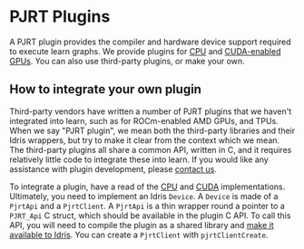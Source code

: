 # PJRT Plugins

A PJRT plugin provides the compiler and hardware device support required to execute learn graphs. We provide plugins for [CPU](xla-cpu/README.md) and [CUDA-enabled GPUs](xla-cuda/README.md). You can also use third-party plugins, or make your own.

## How to integrate your own plugin

Third-party vendors have written a number of PJRT plugins that we haven't integrated into learn, such as for ROCm-enabled AMD GPUs, and TPUs. When we say "PJRT plugin", we mean both the third-party libraries and their Idris wrappers, but try to make it clear from the context which we mean. The third-party plugins all share a common API, written in C, and it requires relatively little code to integrate these into learn. If you would like any assistance with plugin development, please [contact us](../README.md#contact).

To integrate a plugin, have a read of the [CPU](xla-cpu) and [CUDA](xla-cuda) implementations. Ultimately, you need to implement an Idris `Device`. A `Device` is made of a `PjrtApi` and a `PjrtClient`. A `PjrtApi` is a thin wrapper round a pointer to a `PJRT_Api` C struct, which should be available in the plugin C API. To call this API, you will need to compile the plugin as a shared library and [make it available to Idris](https://idris2.readthedocs.io/en/latest/reference/packages.html). You can create a `PjrtClient` with `pjrtClientCreate`.
